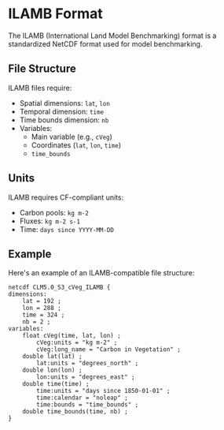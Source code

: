 # ILAMB Format

The ILAMB (International Land Model Benchmarking) format is a standardized NetCDF format used for model benchmarking.

## File Structure

ILAMB files require:

- Spatial dimensions: `lat`, `lon`
- Temporal dimension: `time`
- Time bounds dimension: `nb`
- Variables:
  - Main variable (e.g., `cVeg`)
  - Coordinates (`lat`, `lon`, `time`)
  - `time_bounds`

## Units

ILAMB requires CF-compliant units:
- Carbon pools: `kg m-2`
- Fluxes: `kg m-2 s-1`
- Time: `days since YYYY-MM-DD`

## Example

Here's an example of an ILAMB-compatible file structure:

```
netcdf CLM5.0_S3_cVeg_ILAMB {
dimensions:
    lat = 192 ;
    lon = 288 ;
    time = 324 ;
    nb = 2 ;
variables:
    float cVeg(time, lat, lon) ;
        cVeg:units = "kg m-2" ;
        cVeg:long_name = "Carbon in Vegetation" ;
    double lat(lat) ;
        lat:units = "degrees_north" ;
    double lon(lon) ;
        lon:units = "degrees_east" ;
    double time(time) ;
        time:units = "days since 1850-01-01" ;
        time:calendar = "noleap" ;
        time:bounds = "time_bounds" ;
    double time_bounds(time, nb) ;
}
```